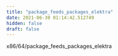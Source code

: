```yaml
---
title: "package_feeds_packages_elektra"
date: 2021-06-30 01:14:42.512749
hidden: false
draft: false
---
```


x86/64/package_feeds_packages_elektra

